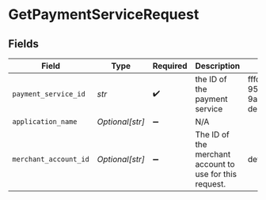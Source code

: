 # GetPaymentServiceRequest


## Fields

| Field                                                   | Type                                                    | Required                                                | Description                                             | Example                                                 |
| ------------------------------------------------------- | ------------------------------------------------------- | ------------------------------------------------------- | ------------------------------------------------------- | ------------------------------------------------------- |
| `payment_service_id`                                    | *str*                                                   | :heavy_check_mark:                                      | the ID of the payment service                           | fffd152a-9532-4087-9a4f-de58754210f0                    |
| `application_name`                                      | *Optional[str]*                                         | :heavy_minus_sign:                                      | N/A                                                     |                                                         |
| `merchant_account_id`                                   | *Optional[str]*                                         | :heavy_minus_sign:                                      | The ID of the merchant account to use for this request. | default                                                 |